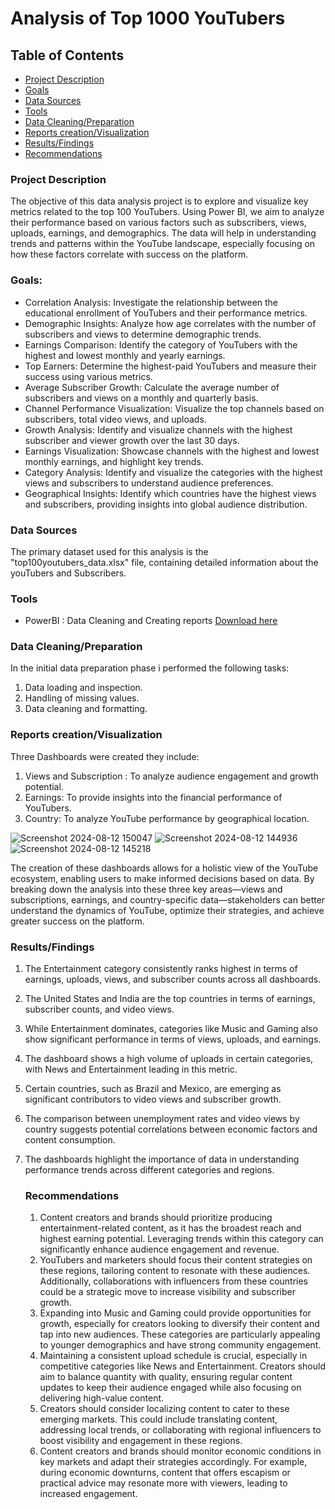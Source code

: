 # Analysis of Top 1000 YouTubers

## Table of Contents

- [Project Description](#project-description)
- [Goals](#goals)
- [Data Sources](#data-sources)
- [Tools](#tools)
- [Data Cleaning/Preparation](Data-Cleaning/Preparation)
- [Reports creation/Visualization](Reports-creation/Visualization)
- [Results/Findings](Results/Findings)
- [Recommendations](Recommendations)
### Project Description
The objective of this data analysis project is to explore and visualize key metrics related to the top 100 YouTubers. Using Power BI, we aim to analyze their performance based on various factors such as subscribers, views, uploads, earnings, and demographics. The data will help in understanding trends and patterns within the YouTube landscape, especially focusing on how these factors correlate with success on the platform.


### Goals: 
- Correlation Analysis: Investigate the relationship between the educational enrollment of YouTubers and their performance metrics.
- Demographic Insights: Analyze how age correlates with the number of subscribers and views to determine demographic trends.
- Earnings Comparison: Identify the category of YouTubers with the highest and lowest monthly and yearly earnings.
- Top Earners: Determine the highest-paid YouTubers and measure their success using various metrics.
- Average Subscriber Growth: Calculate the average number of subscribers and views on a monthly and quarterly basis.
- Channel Performance Visualization: Visualize the top channels based on subscribers, total video views, and uploads.
- Growth Analysis: Identify and visualize channels with the highest subscriber and viewer growth over the last 30 days.
- Earnings Visualization: Showcase channels with the highest and lowest monthly earnings, and highlight key trends.
- Category Analysis: Identify and visualize the categories with the highest views and subscribers to understand audience preferences.
- Geographical Insights: Identify which countries have the highest views and subscribers, providing insights into global audience distribution.


 ### Data Sources
  The primary dataset used for this analysis is the "top100youtubers_data.xlsx" file, containing detailed information about the youTubers and Subscribers.


### Tools 
- PowerBI : Data Cleaning and Creating reports [Download here](https://www.microsoft.com/en-us/power-platform/products/power-bi/downloads?msockid=29012a3c6842604b307b3e456978610a)


### Data Cleaning/Preparation
In the initial data preparation phase i performed the following tasks:
1. Data loading and inspection.
2. Handling of missing values.
3. Data cleaning and formatting.


### Reports creation/Visualization
Three Dashboards were created they include:
1. Views and Subscription : To analyze audience engagement and growth potential.
2. Earnings: To provide insights into the financial performance of YouTubers.
3. Country: To analyze YouTube performance by geographical location.


![Screenshot 2024-08-12 150047](https://github.com/user-attachments/assets/be1bed0e-5259-467f-8781-35871ab0ec26)
![Screenshot 2024-08-12 144936](https://github.com/user-attachments/assets/41518e63-974a-4964-8d7e-873cbafac1e9)
![Screenshot 2024-08-12 145218](https://github.com/user-attachments/assets/f35ac963-0bd2-42fa-ae24-8e2f7dac9d03)

The creation of these dashboards allows for a holistic view of the YouTube ecosystem, enabling users to make informed decisions based on data. By breaking down the analysis into these three key areas—views and subscriptions, earnings, and country-specific data—stakeholders can better understand the dynamics of YouTube, optimize their strategies, and achieve greater success on the platform.


### Results/Findings
1. The Entertainment category consistently ranks highest in terms of earnings, uploads, views, and subscriber counts across all dashboards.
2. The United States and India are the top countries in terms of earnings, subscriber counts, and video views.
3. While Entertainment dominates, categories like Music and Gaming also show significant performance in terms of views, uploads, and earnings.
4. The dashboard shows a high volume of uploads in certain categories, with News and Entertainment leading in this metric.
5. Certain countries, such as Brazil and Mexico, are emerging as significant contributors to video views and subscriber growth.
6. The comparison between unemployment rates and video views by country suggests potential correlations between economic factors and content consumption.
7. The dashboards highlight the importance of data in understanding performance trends across different categories and regions.


   ### Recommendations
   1. Content creators and brands should prioritize producing entertainment-related content, as it has the broadest reach and highest earning potential. Leveraging trends within this category can significantly enhance audience engagement and revenue.
   2. YouTubers and marketers should focus their content strategies on these regions, tailoring content to resonate with these audiences. Additionally, collaborations with influencers from these countries could be a strategic move to increase visibility and subscriber growth.
   3. Expanding into Music and Gaming could provide opportunities for growth, especially for creators looking to diversify their content and tap into new audiences. These categories are particularly appealing to younger demographics and have strong community engagement.
   4.  Maintaining a consistent upload schedule is crucial, especially in competitive categories like News and Entertainment. Creators should aim to balance quantity with quality, ensuring regular content updates to keep their audience engaged while also focusing on delivering high-value content.
   5.  Creators should consider localizing content to cater to these emerging markets. This could include translating content, addressing local trends, or collaborating with regional influencers to boost visibility and engagement in these regions.
   6.  Content creators and brands should monitor economic conditions in key markets and adapt their strategies accordingly. For example, during economic downturns, content that offers escapism or practical advice may resonate more with viewers, leading to increased engagement.
 

